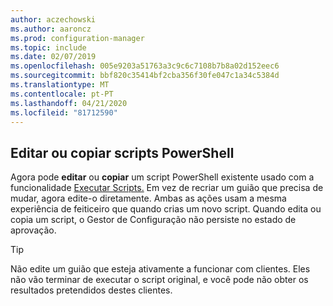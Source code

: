 ```yaml
---
author: aczechowski
ms.author: aaroncz
ms.prod: configuration-manager
ms.topic: include
ms.date: 02/07/2019
ms.openlocfilehash: 005e9203a51763a3c9c6c7108b7b8a02d152eec6
ms.sourcegitcommit: bbf820c35414bf2cba356f30fe047c1a34c5384d
ms.translationtype: MT
ms.contentlocale: pt-PT
ms.lasthandoff: 04/21/2020
ms.locfileid: "81712590"
---
```

## <a name="edit-or-copy-powershell-scripts"></a><a name="bkmk_psedit"></a>Editar ou copiar scripts PowerShell
<!--3705507-->

Agora pode **editar** ou **copiar** um script PowerShell existente usado com a funcionalidade [Executar Scripts.](../../../../../apps/deploy-use/create-deploy-scripts.md) Em vez de recriar um guião que precisa de mudar, agora edite-o diretamente. Ambas as ações usam a mesma experiência de feiticeiro que quando crias um novo script. Quando edita ou copia um script, o Gestor de Configuração não persiste no estado de aprovação. 

> [!Tip]  
> Não edite um guião que esteja ativamente a funcionar com clientes. Eles não vão terminar de executar o script original, e você pode não obter os resultados pretendidos destes clientes.  

